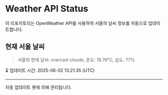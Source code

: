 
# Weather API Status

이 리포지토리는 OpenWeather API를 사용하여 서울의 날씨 정보를 자동으로 업데이트합니다.

## 현재 서울 날씨
> 서울의 현재 날씨: overcast clouds, 온도: 18.76°C, 습도: 77%

⏳ 업데이트 시간: 2025-06-02 13:21:35 (UTC)

---
자동 업데이트 봇에 의해 관리됩니다.
